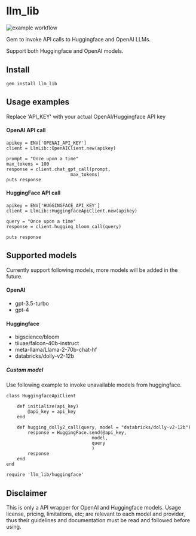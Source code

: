 # llm_lib

![example workflow](https://github.com/ChamathKB/llm-sdk/actions/workflows/main.yml/badge.svg)

Gem to invoke API calls to Huggingface and OpenAI LLMs.

Support both Huggingface and OpenAI models.

## Install
```
gem install llm_lib
```

## Usage examples
Replace 'API_KEY' with your actual OpenAI/Huggingface API key

#### OpenAI API call
```
apikey = ENV['OPENAI_API_KEY']
client = LlmLib::OpenAIClient.new(apikey)

prompt = "Once upon a time"
max_tokens = 100
response = client.chat_gpt_call(prompt, 
                        max_tokens)
puts response
```

#### HuggingFace API call
```
apikey = ENV['HUGGINGFACE_API_KEY']
client = LlmLib::HuggingfaceApiClient.new(apikey)

query = "Once upon a time"
response = client.hugging_bloom_call(query)

puts response
```

## Supported models

Currently support following models, more models will be added in the future.
#### OpenAI
- gpt-3.5-turbo
- gpt-4

#### Huggingface
- bigscience/bloom
- tiiuae/falcon-40b-instruct
- meta-llama/Llama-2-70b-chat-hf
- databricks/dolly-v2-12b

##### Custom model
Use following example to invoke unavailable models from huggingface.
```
class HuggingfaceApiClient

    def initialize(api_key)
        @api_key = api_key
    end

    def hugging_dolly2_call(query, model = "databricks/dolly-v2-12b")
        response = HuggingFace.send(@api_key,
                                model,
                                query 
                                )
        response
    end
end

require 'llm_lib/huggingface'
```

## Disclaimer  
This is only a API wrapper for OpenAI and Huggingface models. Usage license, pricing, limitations, etc; are relevant to each model and provider, thus their guidelines and documentation must be read and followed before using.